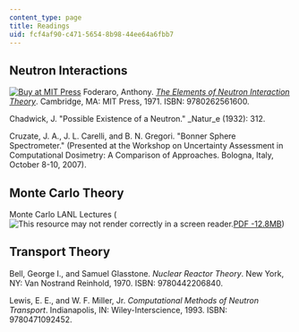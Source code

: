 ```yaml
---
content_type: page
title: Readings
uid: fcf4af90-c471-5654-8b98-44ee64a6fbb7
---
```


Neutron Interactions
--------------------

[![Buy at MIT Press](/images/mp_logo.gif)](https://mitpress.mit.edu/9780262561600) Foderaro, Anthony. [_The Elements of Neutron Interaction Theory_](https://mitpress.mit.edu/9780262561600). Cambridge, MA: MIT Press, 1971. ISBN: 9780262561600.

Chadwick, J. "Possible Existence of a Neutron." _Natur_e (1932): 312.

Cruzate, J. A., J. L. Carelli, and B. N. Gregori. "Bonner Sphere Spectrometer." (Presented at the Workshop on Uncertainty Assessment in Computational Dosimetry: A Comparison of Approaches. Bologna, Italy, October 8-10, 2007).

Monte Carlo Theory
------------------

Monte Carlo LANL Lectures (![This resource may not render correctly in a screen reader.](/images/inacessible.gif)[PDF -12.8MB](https://laws.lanl.gov/vhosts/mcnp.lanl.gov/pdf_files/la-ur-05-4983.pdf))

Transport Theory
----------------

Bell, George I., and Samuel Glasstone. _Nuclear Reactor Theory_. New York, NY: Van Nostrand Reinhold, 1970. ISBN: 9780442206840.

Lewis, E. E., and W. F. Miller, Jr. _Computational Methods of Neutron Transport_. Indianapolis, IN: Wiley-Interscience, 1993. ISBN: 9780471092452.